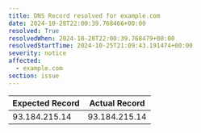 ```yaml
---
title: DNS Record resolved for example.com
date: 2024-10-28T22:00:39.768466+00:00
resolved: True
resolvedWhen: 2024-10-28T22:00:39.768479+00:00
resolvedStartTime: 2024-10-25T21:09:43.191474+00:00
severity: notice
affected:
  - example.com
section: issue
---
```


| Expected Record  | Actual Record  |
|------------------|----------------|
| 93.184.215.14 | 93.184.215.14 |
